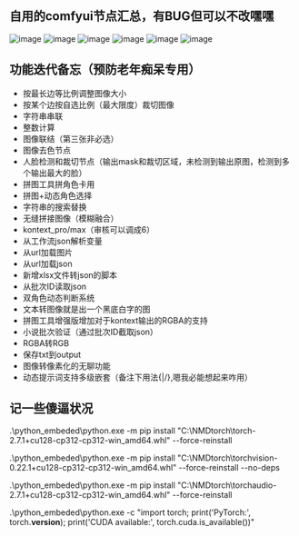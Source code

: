 ## 自用的comfyui节点汇总，有BUG但可以不改嘿嘿
![image](https://github.com/user-attachments/assets/276c33dd-5fda-4d75-bbf4-9cbc312c6068)
![image](https://github.com/user-attachments/assets/f80ad400-1cc8-4dc3-b356-3f43b53ec696)
![image](https://github.com/user-attachments/assets/747b5ac8-86f2-4896-9a62-5de6a7e6ddf0)
![image](https://github.com/user-attachments/assets/4f8bbbf3-3e0f-4b0c-92ed-edbffac26a04)
![image](https://github.com/user-attachments/assets/a864adfb-46ce-49d8-ab22-7c675756c24d)
![image](https://github.com/user-attachments/assets/b790341d-22cd-42bf-b1ce-e93e726c8801)





## 功能迭代备忘（预防老年痴呆专用）
- 按最长边等比例调整图像大小
- 按某个边按自选比例（最大限度）裁切图像
- 字符串串联
- 整数计算
- 图像联结（第三张非必选）
- 图像去色节点
- 人脸检测和裁切节点（输出mask和裁切区域，未检测到输出原图，检测到多个输出最大的脸）
- 拼图工具拼角色卡用
- 拼图+动态角色选择
- 字符串的搜索替换
- 无缝拼接图像（模糊融合）
- kontext_pro/max（审核可以调成6）
- 从工作流json解析变量
- 从url加载图片
- 从url加载json
- 新增xlsx文件转json的脚本
- 从批次ID读取json
- 双角色动态判断系统
- 文本转图像就是出一个黑底白字的图
- 拼图工具增强版增加对于kontext输出的RGBA的支持
- 小说批次验证（通过批次ID截取json）
- RGBA转RGB
- 保存txt到output
- 图像转像素化的无聊功能
- 动态提示词支持多级嵌套（备注下用法{|/\},嗯我必能想起来咋用）



## 记一些傻逼状况

.\python_embeded\python.exe -m pip install "C:\NMDtorch\torch-2.7.1+cu128-cp312-cp312-win_amd64.whl" --force-reinstall

.\python_embeded\python.exe -m pip install "C:\NMDtorch\torchvision-0.22.1+cu128-cp312-cp312-win_amd64.whl" --force-reinstall --no-deps

.\python_embeded\python.exe -m pip install "C:\NMDtorch\torchaudio-2.7.1+cu128-cp312-cp312-win_amd64.whl" --force-reinstall

.\python_embeded\python.exe -c "import torch; print('PyTorch:', torch.__version__); print('CUDA available:', torch.cuda.is_available())"
